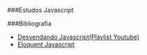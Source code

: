 ###Estudos Javascript

###Bibliografia

- [Desvendando Javascript(Playlist Youtube)](https://www.youtube.com/watch?v=093dIOCNeIc&list=PLQCmSnNFVYnT1-oeDOSBnt164802rkegc)
- [Eloquent Javascript](http://eloquentjavascript.net/)